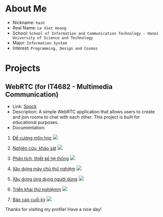 # About Me

- Nickname: `hash`
- Real Name: `Le Viet Hoang`
- School: `School of Information and Communication Technology - Hanoi University of Science and Technology`
- Major: `Information System`
- Interest: `Programming, Design and Cosmos`

# Projects

## WebRTC (for IT4682 - Multimedia Communication)

- Link: [Spock](https://github.com/hashdotlee/spock/README.md)
- Description: A simple WebRTC application that allows users to create and join rooms to chat with each other. This project is built for educational purposes.
- Documentation:

1. [Đề cương môn học](https://docs.google.com/document/d/e/2PACX-1vSQUzyRMLnQbKxphVwlivBkxbgmO3_Zwk7-t0f5Cj-jbwIxREXANx-juW_OhpL4eQFvZoa7_lTSbMPJ/pub) ![](https://geps.dev/progress/100)

2. [Nghiên cứu, khảo sát](https://docs.google.com/document/d/e/2PACX-1vQr3hc7Qa8Oa6SDZnwnHXaJ8nJseJrXaDG0vh-UayXpfIVDlO7JjJaAZQpdnmZ-2iEB1IF21VniJweg/pub) ![](https://geps.dev/progress/100)

3. [Phân tích, thiết kế hệ thống](https://docs.google.com/document/d/e/2PACX-1vQr3hc7Qa8Oa6SDZnwnHXaJ8nJseJrXaDG0vh-UayXpfIVDlO7JjJaAZQpdnmZ-2iEB1IF21VniJweg/pub) ![](https://geps.dev/progress/100)

4. [Xây dựng máy chủ thử nghiệm](https://docs.google.com/document/d/e/2PACX-1vTZKnTqpPusCloVGqJrfBkOSFrKX8DrD_sdGUUG8E1goJMrNw8ZCIVWfu1ljwaPmYXvZQP6kz5x9AOy/pub) ![](https://geps.dev/progress/30)

5. [Xây dựng ứng dụng người dùng](https://docs.google.com/document/d/e/2PACX-1vSu16Vn4qk_aHsI6XWiy0tpL7tDz9jElCNqN-F-nImu760lrAUE8Vq1eiVO0IVQkSkxwyrgiOGaSwhV/pub) ![](https://geps.dev/progress/10)

6. [Triển khai thử nghiệmm]() ![](https://geps.dev/progress/0)

7. [Báo cáo cuối kỳ]() ![](https://geps.dev/progress/0)


Thanks for visiting my profile! Have a nice day!

```

```
